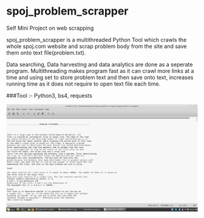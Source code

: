 # spoj_problem_scrapper
Self Mini Project on web scrapping

spoj_problem_scrapper is a multithreaded Python Tool which crawls the whole spoj.com website and scrap problem body from the site and save them onto text file(problem.txt).

Data searching, Data harvesting and data analytics are done as a seperate program. Multithreading makes program fast as it can crawl more links at a time and using set to store problem text and then save onto text, increases running time as it does not require to open text file each time.

###Tool :- Python3, bs4, requests 

![](https://github.com/009shanshukla/spoj_problem_scrapper/blob/master/1.png)  



